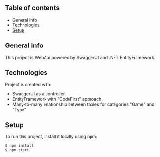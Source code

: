 ## Table of contents
* [General info](#general-info)
* [Technologies](#technologies)
* [Setup](#setup)

## General info
This project is WebApi powered by SwaggerUI and .NET EntityFramework.
	
## Technologies
Project is created with:
* SwaggerUI as a controller.
* EntityFramework with "CodeFirst" approach.
* Many-to-many relationship between tables for categories "Game" and "Type"
	
## Setup
To run this project, install it locally using npm:

```
$ npm install
$ npm start
```
